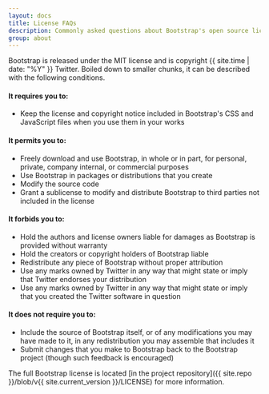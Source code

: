 ```yaml
---
layout: docs
title: License FAQs
description: Commonly asked questions about Bootstrap's open source license.
group: about
---
```


Bootstrap is released under the MIT license and is copyright {{ site.time | date: "%Y" }} Twitter. Boiled down to smaller chunks, it can be described with the following conditions.

#### It requires you to:

* Keep the license and copyright notice included in Bootstrap's CSS and JavaScript files when you use them in your works

#### It permits you to:

- Freely download and use Bootstrap, in whole or in part, for personal, private, company internal, or commercial purposes
- Use Bootstrap in packages or distributions that you create
- Modify the source code
- Grant a sublicense to modify and distribute Bootstrap to third parties not included in the license

#### It forbids you to:

- Hold the authors and license owners liable for damages as Bootstrap is provided without warranty
- Hold the creators or copyright holders of Bootstrap liable
- Redistribute any piece of Bootstrap without proper attribution
- Use any marks owned by Twitter in any way that might state or imply that Twitter endorses your distribution
- Use any marks owned by Twitter in any way that might state or imply that you created the Twitter software in question

#### It does not require you to:

- Include the source of Bootstrap itself, or of any modifications you may have made to it, in any redistribution you may assemble that includes it
- Submit changes that you make to Bootstrap back to the Bootstrap project (though such feedback is encouraged)

The full Bootstrap license is located [in the project repository]({{ site.repo }}/blob/v{{ site.current_version }}/LICENSE) for more information.
